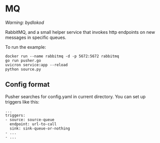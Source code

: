 # MQ

*Warning: bydlokod*

RabbitMQ, and a small helper service that invokes http endpoints on new messages in specific queues.

To run the example:

```
docker run --name rabbitmq -d -p 5672:5672 rabbitmq
go run pusher.go
uvicron service:app --reload
python source.py
```

## Config format

Pusher searches for config.yaml in current directory. You can set up triggers like this:

```
...
triggers:
- source: source-queue
  endpoint: url-to-call
  sink: sink-queue-or-nothing
- ...
- ...
```